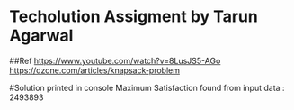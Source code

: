 #  Techolution Assigment by Tarun Agarwal
 
##Ref 
https://www.youtube.com/watch?v=8LusJS5-AGo
https://dzone.com/articles/knapsack-problem
  

#Solution printed in console
Maximum Satisfaction found from input data : 2493893